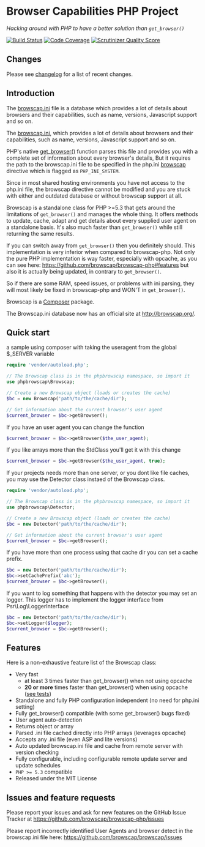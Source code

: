 Browser Capabilities PHP Project
================================

_Hacking around with PHP to have a better solution than `get_browser()`_

[![Build Status](https://secure.travis-ci.org/browscap/browscap-php.png?branch=master)](http://travis-ci.org/browsecap/browscap-php) [![Code Coverage](https://scrutinizer-ci.com/g/browscap/browscap-php/badges/coverage.png?s=61cb32ca83d2053ed9b140690b6e18dfa00e4639)](https://scrutinizer-ci.com/g/browscap/browscap-php/) [![Scrutinizer Quality Score](https://scrutinizer-ci.com/g/browscap/browscap-php/badges/quality-score.png?s=db1cc1699b1cb6ac6ae46754ef9612217eba5526)](https://scrutinizer-ci.com/g/browscap/browscap-php/)


Changes
-------

Please see [changelog](CHANGELOG.md) for a list of recent changes.


Introduction
------------

The [browscap.ini](http://browscap.org/) file is a
database which provides a lot of details about browsers and their capabilities, such as name,
versions, Javascript support and so on.

The [browscap.ini](http://browscap.org/), which
provides a lot of details about browsers and their capabilities, such as name,
versions, Javascript support and so on.

PHP's native [get_browser()](http://php.net/get_browser) function parses this
file and provides you with a complete set of information about every browser's
details, But it requires the path to the browscap.ini file to be specified in
the php.ini [browscap](http://php.net/manual/en/ref.misc.php#ini.browscap)
directive which is flagged as `PHP_INI_SYSTEM`.

Since in most shared hosting environments you have not access to the php.ini
file, the browscap directive cannot be modified and you are stuck with either
and outdated database or without browscap support at all.

Browscap is a standalone class for PHP >=5.3 that gets around the limitations of
`get_browser()` and manages the whole thing.
It offers methods to update, cache, adapt and get details about every supplied
user agent on a standalone basis.
It's also much faster than `get_browser()` while still returning the same results.

If you can switch away from `get_browser()` then you definitely should. This implementation is very inferior
when compared to browscap-php. Not only the pure PHP implementation is way faster, especially with opcache,
as you can see here: https://github.com/browscap/browscap-php#features but also it is actually being updated,
in contrary to `get_browser()`.

So if there are some RAM, speed issues, or problems with ini parsing, they will most likely be fixed in browscap-php
and WON'T in `get_browser()`.

Browscap is a [Composer](https://packagist.org/packages/browscap/browscap-php) package.

The Browscap.ini database now has an official site at http://browscap.org/.

Quick start
-----------

a sample using composer with taking the useragent from the global $_SERVER variable

```php
require 'vendor/autoload.php';

// The Browscap class is in the phpbrowscap namespace, so import it
use phpbrowscap\Browscap;

// Create a new Browscap object (loads or creates the cache)
$bc = new Browscap('path/to/the/cache/dir');

// Get information about the current browser's user agent
$current_browser = $bc->getBrowser();
```

If you have an user agent you can change the function
```php
$current_browser = $bc->getBrowser($the_user_agent);
```

If you like arrays more than the StdClass you'll get it with this change
```php
$current_browser = $bc->getBrowser($the_user_agent, true);
```

If your projects needs more than one server, or you dont like file caches, you may use the Detector class instaed of the Browscap class.
```php
require 'vendor/autoload.php';

// The Browscap class is in the phpbrowscap namespace, so import it
use phpbrowscap\Detector;

// Create a new Browscap object (loads or creates the cache)
$bc = new Detector('path/to/the/cache/dir');

// Get information about the current browser's user agent
$current_browser = $bc->getBrowser();
```

If you have more than one process using that cache dir you can set a cache prefix.
```php
$bc = new Detector('path/to/the/cache/dir');
$bc->setCachePrefix('abc');
$current_browser = $bc->getBrowser();
```

If you want to log something that happens with the detector you may set an logger.
This logger has to implement the logger interface from Psr\Log\LoggerInterface
```php
$bc = new Detector('path/to/the/cache/dir');
$bc->setLogger($logger);
$current_browser = $bc->getBrowser();
```

Features
--------

Here is a non-exhaustive feature list of the Browscap class:

 * Very fast
   * at least 3 times faster than get_browser() when not using opcache
   * **20 or more** times faster than get_browser() when using opcache ([see tests](https://github.com/quentin389/ua-speed-tests))
 * Standalone and fully PHP configuration independent (no need for php.ini setting)
 * Fully get_browser() compatible (with some get_browser() bugs  fixed)
 * User agent auto-detection
 * Returns object or array
 * Parsed .ini file cached directly into PHP arrays (leverages opcache)
 * Accepts any .ini file (even ASP and lite versions)
 * Auto updated browscap.ini file and cache from remote server with version checking
 * Fully configurable, including configurable remote update server and update schedules
 * `PHP >= 5.3` compatible
 * Released under the MIT License


Issues and feature requests
---------------------------

Please report your issues and ask for new features on the GitHub Issue Tracker
at https://github.com/browscap/browscap-php/issues

Please report incorrectly identified User Agents and browser detect in the browscap.ini
file here: https://github.com/browscap/browscap/issues

